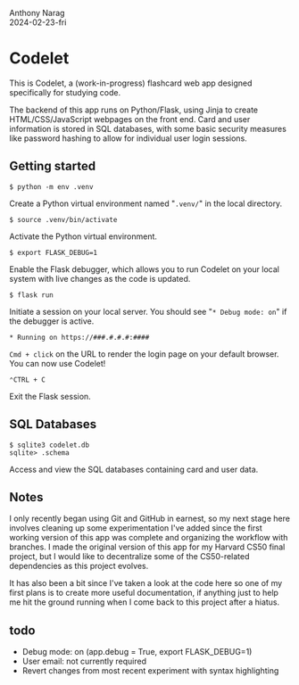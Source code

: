 Anthony Narag\
2024-02-23-fri

# Codelet

This is Codelet, a (work-in-progress) flashcard web app designed specifically for studying code.

The backend of this app runs on Python/Flask, using Jinja to create HTML/CSS/JavaScript webpages on the front end. Card and user information is stored in SQL databases, with some basic security measures like password hashing to allow for individual user login sessions.

## Getting started

`$ python -m env .venv`

Create a Python virtual environment named "`.venv/`" in the local directory.

`$ source .venv/bin/activate`

Activate the Python virtual environment.

`$ export FLASK_DEBUG=1`

Enable the Flask debugger, which allows you to run Codelet on your local system with live changes as the code is updated.

`$ flask run`

Initiate a session on your local server. You should see "`* Debug mode: on`" if the debugger is active.

`* Running on https://###.#.#.#:####`

`Cmd + click` on the URL to render the login page on your default browser. You can now use Codelet!

`⌃CTRL + C`

Exit the Flask session.

## SQL Databases

```
$ sqlite3 codelet.db
sqlite> .schema
```

Access and view the SQL databases containing card and user data.

## Notes

I only recently began using Git and GitHub in earnest, so my next stage here involves cleaning up some experimentation I've added since the first working version of this app was complete and organizing the workflow with branches. I made the original version of this app for my Harvard CS50 final project, but I would like to decentralize some of the CS50-related dependencies as this project evolves.

It has also been a bit since I've taken a look at the code here so one of my first plans is to create more useful documentation, if anything just to help me hit the ground running when I come back to this project after a hiatus.

## todo
- Debug mode: on (app.debug = True, export FLASK_DEBUG=1)
- User email: not currently required
- Revert changes from most recent experiment with syntax highlighting

